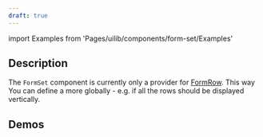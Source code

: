 ```yaml
---
draft: true
---
```


import Examples from 'Pages/uilib/components/form-set/Examples'

## Description

The `FormSet` component is currently only a provider for [FormRow](/uilib/components/form-row). This way You can define a more globally - e.g. if all the rows should be displayed vertically.

## Demos

<Examples />
